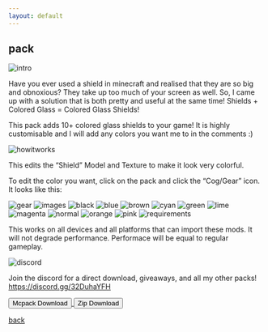```yaml
---
layout: default
---
```


## pack

<img src="/all/intro.png" alt="intro">

Have you ever used a shield in minecraft and realised that they are so big and obnoxious? They take up too much of your screen as well. So, I came up with a solution that is both pretty and useful at the same time! Shields + Colored Glass = Colored Glass Shields!

This pack adds 10+ colored glass shields to your game! It is highly customisable and I will add any colors you want me to in the comments :)

<img src="/all/how.png" alt="howitworks">

This edits the “Shield” Model and Texture to make it look very colorful.

To edit the color you want, click on the pack and click the “Cog/Gear” icon. It looks like this:

<img src="/customcoloredhotbars/custom-coloured-hotbars_3.jpeg" alt="gear">

<img src="/all/images.png" alt="images">

<img src="/coloredglassshields/black.png" alt="black">

<img src="/coloredglassshields/blue.png" alt="blue">

<img src="/coloredglassshields/brown.png" alt="brown">

<img src="/coloredglassshields/cyan.png" alt="cyan">

<img src="/coloredglassshields/green.png" alt="green">

<img src="/coloredglassshields/lime.png" alt="lime">

<img src="/coloredglassshields/magenta.png" alt="magenta">

<img src="/coloredglassshields/normal.png" alt="normal">

<img src="/coloredglassshields/orange.png" alt="orange">

<img src="/coloredglassshields/pink.png" alt="pink">

<img src="/all/req.png" alt="requirements">

This works on all devices and all platforms that can import these mods. It will not degrade performance. Performace will be equal to regular gameplay.

<img src="/all/discord.png" alt="discord">

Join the discord for a direct download, giveaways, and all my other packs!
https://discord.gg/32DuhaYFH

<a href="/pack/colored-glass-shields-mcpack.mcpack" download="colored-glass-shields-mcpack"> 
<button type="button">Mcpack Download</button> 
</a>

<a href="/pack/colored-glass-shields-zip.zip" download="colored-glass-shields-zip"> 
<button type="button">Zip Download</button> 
</a>

[back](./)
<head>
<script async src="https://pagead2.googlesyndication.com/pagead/js/adsbygoogle.js?client=ca-pub-5850853284840895"
     crossorigin="anonymous"></script>
</head>
